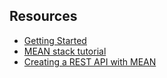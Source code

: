 ## Resources

- [Getting Started](https://docs.mongodb.com/manual/tutorial/getting-started/)
- [MEAN stack tutorial](https://www.mongodb.com/blog/post/the-modern-application-stack-part-1-introducing-the-mean-stack)
- [Creating a REST API with MEAN](https://www.mongodb.com/blog/post/building-your-first-application-mongodb-creating-rest-api-using-mean-stack-part-1)
